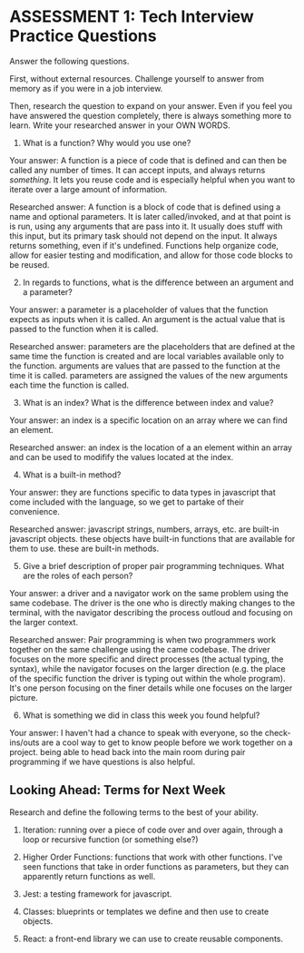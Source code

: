 # ASSESSMENT 1: Tech Interview Practice Questions
Answer the following questions.

First, without external resources. Challenge yourself to answer from memory as if you were in a job interview.

Then, research the question to expand on your answer. Even if you feel you have answered the question completely, there is always something more to learn. Write your researched answer in your OWN WORDS.

1. What is a function? Why would you use one?

  Your answer:
    A function is a piece of code that is defined and can then be called any number of times. It can accept inputs, and always returns *something*. It lets you reuse code and is especially helpful when you want to iterate over a large amount of information.

  Researched answer:
   A function is a block of code that is defined using a name and optional parameters. It is later called/invoked, and at that point is is run, using any arguments that are pass into it. It usually does stuff with this input, but its primary task should not depend on the input. It always returns something, even if it's undefined. Functions help organize code, allow for easier testing and modification, and allow for those code blocks to be reused.



2. In regards to functions, what is the difference between an argument and a parameter?

  Your answer: a parameter is a placeholder of values that the function expects as inputs when it is called. An argument is the actual value that is passed to the function when it is called.

  Researched answer: parameters are the placeholders that are defined at the same time the function is created and are local variables available only to the function. arguments are values that are passed to the function at the time it is called. parameters are assigned the values of the new arguments each time the function is called.



3. What is an index? What is the difference between index and value?

  Your answer: an index is a specific location on an array where we can find an element.

  Researched answer: an index is the location of a an element within an array and can be used to modifify the values located at the index.



4. What is a built-in method?

  Your answer: they are functions specific to data types in javascript that come included with the language, so we get to partake of their convenience.

  Researched answer: javascript strings, numbers, arrays, etc. are built-in javascript objects. these objects have built-in functions that are available for them to use. these are built-in methods.



5. Give a brief description of proper pair programming techniques. What are the roles of each person?

  Your answer: a driver and a navigator work on the same problem using the same codebase. The driver is the one who is directly making changes to the terminal, with the navigator describing the process outloud and focusing on the larger context.

  Researched answer: Pair programming is when two programmers work together on the same challenge using the came codebase. The driver focuses on the more specific and direct processes (the actual typing, the syntax), while the navigator focuses on the larger direction (e.g. the place of the specific function the driver is typing out within the whole program). It's one person focusing on the finer details while one focuses on the larger picture.



6. What is something we did in class this week you found helpful?  

  Your answer: I haven't had a chance to speak with everyone, so the check-ins/outs are a cool way to get to know people before we work together on a project. being able to head back into the main room during pair programming if we have questions is also helpful.



## Looking Ahead: Terms for Next Week

Research and define the following terms to the best of your ability.

1. Iteration: running over a piece of code over and over again, through a loop or recursive function (or something else?)

2. Higher Order Functions: functions that work with other functions. I've seen functions that take in order functions as parameters, but they can apparently return functions as well.

3. Jest: a testing framework for javascript.

4. Classes: blueprints or templates we define and then use to create objects.

5. React: a front-end library we can use to create reusable components.